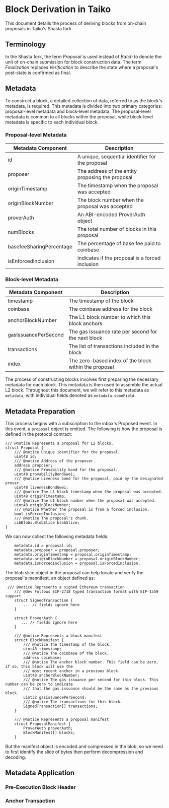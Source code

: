 # Block Derivation in Taiko

This document details the process of deriving blocks from on-chain proposals in Taiko's Shasta fork.

## Terminology

In the Shasta fork, the term _Proposal_ is used instead of _Batch_ to denote the unit of on-chain submission for block construction data. The term _Finalization_ replaces _Verification_ to describe the state where a proposal's post-state is confirmed as final.

## Metadata

To construct a block, a detailed collection of data, referred to as the block's metadata, is required. This metadata is divided into two primary categories: proposal-level metadata and block-level metadata. The proposal-level metadata is common to all blocks within the proposal, while block-level metadata is specific to each individual block.

### Proposal-level Metadata

| Metadata Component       | Description                                      |
| ------------------------ | ------------------------------------------------ |
| id                       | A unique, sequential identifier for the proposal |
| proposer                 | The address of the entity proposing the proposal |
| originTimestamp          | The timestamp when the proposal was accepted     |
| originBlockNumber        | The block number when the proposal was accepted  |
| proverAuth               | An ABI-encoded ProverAuth object                 |
| numBlocks                | The total number of blocks in this proposal      |
| basefeeSharingPercentage | The percentage of base fee paid to coinbase      |
| isEnforcedInclusion      | Indicates if the proposal is a forced inclusion  |

### Block-level Metadata

| Metadata Component   | Description                                           |
| -------------------- | ----------------------------------------------------- |
| timestamp            | The timestamp of the block                            |
| coinbase             | The coinbase address for the block                    |
| anchorBlockNumber    | The L1 block number to which this block anchors       |
| gasIssuancePerSecond | The gas issuance rate per second for the next block   |
| transactions         | The list of transactions included in the block        |
| index                | The zero-based index of the block within the proposal |

The process of constructing blocks involves first preparing the necessary metadata for each block. This metadata is then used to assemble the actual L2 block. Throughout this document, we will refer to this metadata as `metadata`, with individual fields denoted as `metadata.someField`.

## Metadata Preparation

This process begins with a subscription to the inbox's Proposed event. In this event, a `proposal` object is emitted. The following is how the proposal is defined in the protocol contract:

```solidity
/// @notice Represents a proposal for L2 blocks.
struct Proposal {
    /// @notice Unique identifier for the proposal.
    uint48 id;
    /// @notice Address of the proposer.
    address proposer;
    /// @notice Provability bond for the proposal.
    uint48 provabilityBondGwei;
    /// @notice Liveness bond for the proposal, paid by the designated prover.
    uint48 livenessBondGwei;
    /// @notice The L1 block timestamp when the proposal was accepted.
    uint48 originTimestamp;
    /// @notice The L1 block number when the proposal was accepted.
    uint48 originBlockNumber;
    /// @notice Whether the proposal is from a forced inclusion.
    bool isForcedInclusion;
    /// @notice The proposal's chunk.
    LibBlobs.BlobSlice blobSlice;
}
```

We can now collect the following metadata fields:

```solidity
    metadata.id = proposal.id;
    metadata.proposer = proposal.proposer;
    metadata.originTimestamp = proposal.originTimestamp;
    metadata.originBlockNumber = proposal.originBlockNumber;
    metadata.isForcedInclusion = proposal.isForcedInclusion;
```

The blob slice object in the proposal can help locate and verify the proposal's mannifest, an object defined as:

```solidity
 /// @notice Represents a signed Ethereum transaction
    /// @dev Follows EIP-2718 typed transaction format with EIP-1559 support
    struct SignedTransaction {
        ... // fields ignore here
    }

    struct ProverAuth {
       ... // fields ignore here
    }

    /// @notice Represents a block manifest
    struct BlockManifest {
        /// @notice The timestamp of the block.
        uint48 timestamp;
        /// @notice The coinbase of the block.
        address coinbase;
        /// @notice The anchor block number. This field can be zero, if so, this block will use the
        /// most recent anchor in a previous block.
        uint48 anchorBlockNumber;
        /// @notice The gas issuance per second for this block. This number can be zero to indicate
        /// that the gas issuance should be the same as the previous block.
        uint32 gasIssuancePerSecond;
        /// @notice The transactions for this block.
        SignedTransaction[] transactions;
    }

    /// @notice Represents a proposal manifest
    struct ProposalManifest {
        ProverAuth proverAuth;
        BlockManifest[] blocks;
    }
```

But the manifest object is encoded and compressed in the blob, so we need to first identify the slice of bytes then perform decompression and decoding.

## Metadata Application

### Pre-Execution Block Header

### Anchor Transaction
